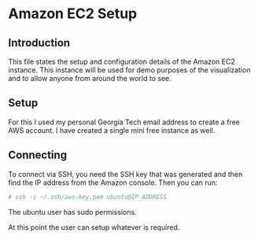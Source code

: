 # Amazon EC2 Setup
## Introduction
This file states the setup and configuration details of the Amazon EC2 instance. This instance will
be used for demo purposes of the visualization and to allow anyone from around the world to see.

## Setup
For this I used my personal Georgia Tech email address to create a free AWS account. I have created
a single mini free instance as well.

## Connecting
To connect via SSH, you need the SSH key that was generated and then find the IP address from the
Amazon console. Then you can run:

```bash
# ssh -i ~/.ssh/aws-key.pem ubuntu@IP_ADDRESS
```

The ubuntu user has sudo permissions.

At this point the user can setup whatever is required.
